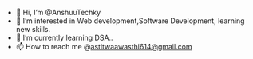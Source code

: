 - 👋 Hi, I’m @AnshuuTechky
- 👀 I’m interested in Web development,Software Development, learning new skills.
- 🌱 I’m currently learning DSA..
- 📫 How to reach me @astitwaawasthi614@gmail.com

